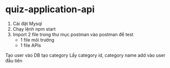 # quiz-application-api

1. Cài đặt Mysql
2. Chạy lệnh npm start
3. Import 2 file trong thư mục postman vào postman để test
   - 1 file môi trường
   - 1 file APIs

Tạo user
vào DB tạo category
Lấy category id, category name add vào user đầu tiên
